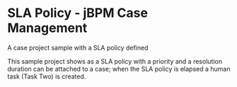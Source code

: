 # SLA Policy - jBPM Case Management


A case project sample with a SLA policy defined

This sample project shows as a SLA policy with a priority and a resolution duration can be attached to a case; when the SLA policy is elapsed a human task (Task Two) is created.
